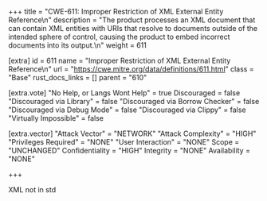 +++
title = "CWE-611: Improper Restriction of XML External Entity Reference\n"
description = "The product processes an XML document that can contain XML entities with URIs that resolve to documents outside of the intended sphere of control, causing the product to embed incorrect documents into its output.\n"
weight = 611

[extra]
id = 611
name = "Improper Restriction of XML External Entity Reference\n"
url = "https://cwe.mitre.org/data/definitions/611.html"
class = "Base"
rust_docs_links = []
parent = "610"

[extra.vote]
"No Help, or Langs Wont Help" = true
Discouraged = false
"Discouraged via Library" = false
"Discouraged via Borrow Checker" = false
"Discouraged via Debug Mode" = false
"Discouraged via Clippy" = false
"Virtually Impossible" = false

[extra.vector]
"Attack Vector" = "NETWORK"
"Attack Complexity" = "HIGH"
"Privileges Required" = "NONE"
"User Interaction" = "NONE"
Scope = "UNCHANGED"
Confidentiality = "HIGH"
Integrity = "NONE"
Availability = "NONE"

+++

XML not in std